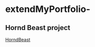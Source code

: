 # extendMyPortfolio-

## Hornd Beast project

[HorndBeast](https://determined-rosalind-94ea24.netlify.app/)
